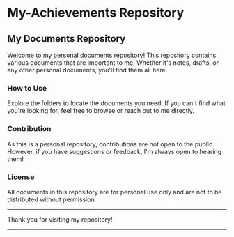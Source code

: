 # My-Achievements Repository

## My Documents Repository

Welcome to my personal documents repository! This repository contains various documents that are important to me. Whether it's notes, drafts, or any other personal documents, you'll find them all here.

### How to Use

Explore the folders to locate the documents you need. If you can't find what you're looking for, feel free to browse or reach out to me directly.

### Contribution

As this is a personal repository, contributions are not open to the public. However, if you have suggestions or feedback, I'm always open to hearing them!

### License

All documents in this repository are for personal use only and are not to be distributed without permission.

---

Thank you for visiting my repository!

---
